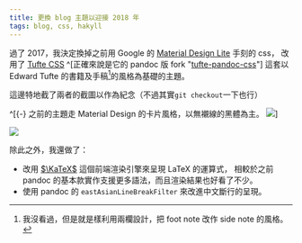 ```yaml
---
title: 更換 blog 主題以迎接 2018 年
tags: blog, css, hakyll
---
```


<section>

過了 2017，我決定換掉之前用 Google 的 [Material Design Lite][mdl-css] 手刻的 css，
改用了 [Tufte CSS][tufte-css] ^[正確來說是它的 pandoc 版 fork "[tufte-pandoc-css][]"]
這套以 Edward Tufte 的書籍及手稿[^ed-tufte]的風格為基礎的主題。

[^ed-tufte]: 我沒看過，但是就是樣利用兩欄設計，把 foot note 改作 side note 的風格。


[old-screenshot]: https://i.imgur.com/TQjq0Ju.png
[new-screenshot]: https://i.imgur.com/e5mGJpO.png

這邊特地截了兩者的截圖以作為紀念（不過其實`git checkout`一下也行）

^[{-} 之前的主題走 Material Design 的卡片風格，以無襯線的黑體為主。
[![][old-screenshot]][old-screenshot]]

[![][new-screenshot]][new-screenshot]

除此之外，我還做了：

  * 改用 [$\KaTeX$][KaTex] 這個前端渲染引擎來呈現 LaTeX 的運算式，
    相較於之前 pandoc 的基本款實作支援更多語法，而且渲染結果也好看了不少。
  * 使用 pandoc 的 `eastAsianLineBreakFilter` 來改進中文斷行的呈現。

[KaTex]: https://khan.github.io/KaTeX/
[mdl-css]: https://getmdl.io/
[tufte-css]: https://github.com/edwardtufte/tufte-css
[tufte-pandoc-css]: https://github.com/jez/tufte-pandoc-css
</section>
